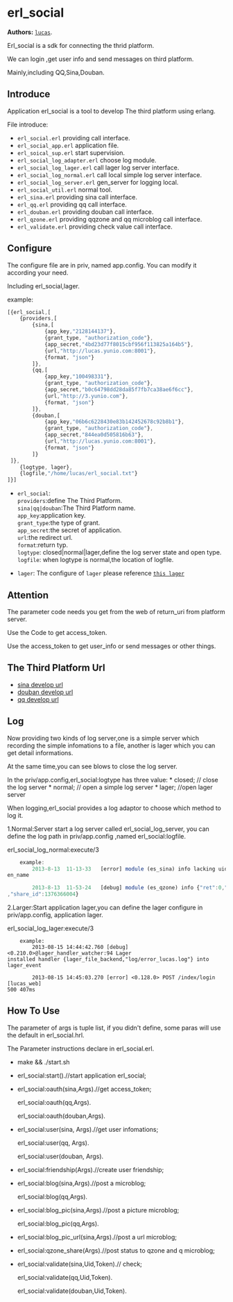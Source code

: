erl_social
============

__Authors:__ [`lucas`](mailto:564985699@qq.com).


Erl_social is a sdk for connecting the thrid platform.

We can login ,get user info and send messages on third platform.

Mainly,including QQ,Sina,Douban.

Introduce
-------------

Application erl_social is a tool to develop The third platform using erlang. 

File introduce:

*  `erl_social.erl` providing call interface.<br />
* `erl_social_app.erl` application file.<br />
* `erl_soical_sup.erl` start supervision.<br />
* `erl_social_log_adapter.erl` choose log module.<br />
* `erl_social_log_lager.erl` call lager log server interface.<br />
* `erl_social_log_normal.erl` call local simple log server interface.<br />
* `erl_social_log_server.erl` gen_server for logging local.<br />
* `erl_social_util.erl` normal tool.<br />
* `erl_sina.erl` providing sina call interface.<br />
* `erl_qq.erl` providing qq call interface.<br />
* `erl_douban.erl` providing douban call interface.<br />
* `erl_qzone.erl` providing qqzone and qq microblog call interface.<br />
* `erl_validate.erl` providing check value call interface.<br />

Configure
--------------

The configure file are in priv, named app.config. You can modify it according your need.

Including erl_social,lager.

example:
```javascript
[{erl_social,[
    {providers,[
        {sina,[
            {app_key,"2128144137"},
            {grant_type, "authorization_code"},
            {app_secret,"4bd23d77f8015cbf956f113825a164b5"},
            {url,"http://lucas.yunio.com:8001"},
            {format, "json"}
        ]},
        {qq,[
            {app_key,"100498331"},
            {grant_type, "authorization_code"},
            {app_secret,"b0c64798dd28da85f7fb7ca38ae6f6cc"},
            {url,"http://3.yunio.com"},
            {format, "json"}
        ]},
        {douban,[
            {app_key,"06b6c6228430e83b142452678c92b8b1"},
            {grant_type, "authorization_code"},
            {app_secret,"844ea0d505816b63"},
            {url,"http://lucas.yunio.com:8001"},
            {format, "json"}
        ]}
 ]},
    {logtype, lager},
    {logfile,"/home/lucas/erl_social.txt"}
]}]	
```
* `erl_social`:<br />
        `providers`:define The Third Platform.<br />
		`sina|qq|douban`:The Third Platform name.<br />
                `app_key`:application key.<br />
                `grant_type`:the type of grant.<br />
                `app_secret`:the secret of application.<br />
                `url`:the redirect url.<br />
                `format`:return typ.<br />
        `logtype`: closed|normal|lager,define the log server state and open type.<br />
		`logfile`: when logtype is normal,the location of logfile.<br />

* `lager`:
	The configure of `lager` please reference [`this lager`](https://github.com/basho/lager) <br /> 

Attention
------------

The parameter code needs you get from the  web of return_uri from platform server. 

Use the Code to get access_token.

Use the access_token to get user_info or send messages or other things.

The Third Platform Url
-----------

* [sina develop url](http://open.weibo.com/wiki/%E5%BE%AE%E5%8D%9AAPI) <br />
* [douban develop url](http://developers.douban.com/wiki/?title=guide) <br />
* [qq develop url](http://wiki.opensns.qq.com/wiki/%E3%80%90QQ%E7%99%BB%E5%BD%95%E3%80%91API%E6%96%87%E6%A1%A3) <br />

Log 
------------

Now providing two kinds of log server,one is a simple server which recording the simple infomations to a file, another is lager which you can get detail informations.

At the same time,you can see blows to close the log server.

In the priv/app.config,erl_social:logtype has three value:
	* closed; // close the log server
	* normal; // open a simple log server
	* lager; //open lager server

When logging,erl_social provides a log adaptor to choose which method to log it.

1.Normal:Server start a log server called erl_social_log_server, you can define the log path in priv/app.config ,named erl_social:logfile.

erl_social_log_normal:execute/3 

```javascript
	example:
		2013-8-13  11-13-33   [error] module (es_sina) info lacking uid or scre
en_name

		2013-8-13  11-53-24   [debug] module (es_qzone) info {"ret":0,"msg":"ok"
,"share_id":1376366004}
```

2.Larger:Start application lager,you can define the lager configure in priv/app.config, application lager.

erl_social_log_lager:execute/3

```jvascript
	example:
		2013-08-15 14:44:42.760 [debug] <0.210.0>@lager_handler_watcher:94 Lager
installed handler {lager_file_backend,"log/error_lucas.log"} into lager_event

		2013-08-15 14:45:03.270 [error] <0.128.0> POST /index/login [lucas_web]
500 407ms
```

How To Use
------------

The parameter of args is tuple list, if you didn't define, some paras will use the default in erl_social.hrl.

The Parameter instructions declare in erl_social.erl.


* make && ./start.sh

* erl_social:start().//start application erl_social;

* erl_social:oauth(sina,Args).//get access_token;

  erl_social:oauth(qq,Args).

  erl_social:oauth(douban,Args).

* erl_social:user(sina, Args).//get user infomations;

  erl_social:user(qq, Args).

  erl_social:user(douban, Args).

* erl_social:friendship(Args).//create user friendship;

* erl_social:blog(sina,Args).//post a microblog;

  erl_social:blog(qq,Args).

* erl_social:blog_pic(sina,Args).//post a picture microblog;

  erl_social:blog_pic(qq,Args).

* erl_social:blog_pic_url(sina,Args).//post a url microblog;

* erl_social:qzone_share(Args).//post status to qzone and q microblog;

* erl_social:validate(sina,Uid,Token).// check; 

  erl_social:validate(qq,Uid,Token).

  erl_social:validate(douban,Uid,Token).

